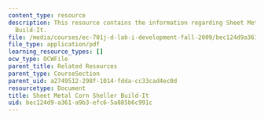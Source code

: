 ```yaml
---
content_type: resource
description: This resource contains the information regarding Sheet Metal Corn Sheller
  Build-It.
file: /media/courses/ec-701j-d-lab-i-development-fall-2009/bec124d9a361a9b3efc65a885b6c991c_MITEC_701JF09_cornsht_build.pdf
file_type: application/pdf
learning_resource_types: []
ocw_type: OCWFile
parent_title: Related Resources
parent_type: CourseSection
parent_uid: a2749512-298f-1014-fdda-cc33cad4ec0d
resourcetype: Document
title: Sheet Metal Corn Sheller Build-It
uid: bec124d9-a361-a9b3-efc6-5a885b6c991c
---
```

